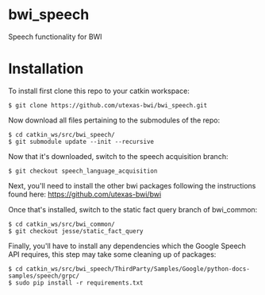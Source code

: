 # bwi_speech
Speech functionality for BWI

# Installation

To install first clone this repo to your catkin workspace: 

```
$ git clone https://github.com/utexas-bwi/bwi_speech.git
```

Now download all files pertaining to the submodules of the repo:

```
$ cd catkin_ws/src/bwi_speech/
$ git submodule update --init --recursive
```

Now that it's downloaded, switch to the speech acquisition branch: 

```
$ git checkout speech_language_acquisition
```

Next, you'll need to install the other bwi packages following the 
instructions found here: https://github.com/utexas-bwi/bwi

Once that's installed, switch to the static fact query branch of bwi_common: 

```
$ cd catkin_ws/src/bwi_common/
$ git checkout jesse/static_fact_query
```

Finally, you'll have to install any dependencies which the Google
Speech API requires, this step may take some cleaning up of packages: 

```
$ cd catkin_ws/src/bwi_speech/ThirdParty/Samples/Google/python-docs-samples/speech/grpc/
$ sudo pip install -r requirements.txt
```
